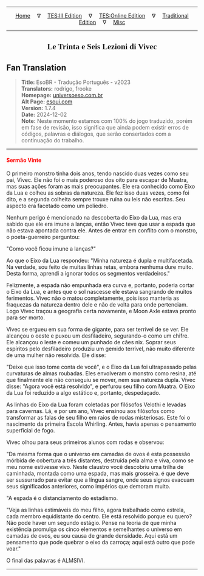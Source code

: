 
---

<!-- Jekyll Page Links -->

<center>
<a href="../../../../../index.html">Home</a>
&emsp;&nabla;&emsp;
<a href="../../../../index-tes3.html">TES:III Edition</a>
&emsp;&nabla;&emsp;
<a href="../../../../index-teso.html">TES:Online Edition</a>
&emsp;&nabla;&emsp;
<a href="../../../../index-traditional.html">Traditional Edition</a>
&emsp;&nabla;&emsp;
<a href="../../../../index-misc.html">Misc</a>
</center>

<!-- Markdown Body Below: -->

---

<center>
<h2><span style="font-family:Georgia">Le Trinta e Seis Lezioni di Vivec</span></h2>
</center>

## Fan Translation

> __Title:__ EsoBR - Tradução Português - v2023\
> __Translators:__ rodrigo, frooke\
> __Homepage:__ [universoeso.com.br][1]\
> __Alt Page:__ [esoui.com][2]\
> __Version:__ 1.7.4\
> __Date:__ 2024-12-02\
> __Note:__ Neste momento estamos com 100% do jogo traduzido, porém em fase de revisão, isso significa que ainda podem existir erros de códigos, palavras e diálogos, que serão consertados com a continuação do trabalho.

[1]: https://www.universoeso.com.br/traducao
[2]: https://www.esoui.com/downloads/info2256-EsoBR-TraduoPortugus-v2023.html

---

#### <span style="color:red">Sermão Vinte</span>

O primeiro monstro tinha dois anos, tendo nascido duas vezes como seu pai, Vivec. Ele não foi o mais poderoso dos oito para escapar de Muatra, mas suas ações foram as mais preocupantes. Ele era conhecido como Eixo da Lua e colheu as sobras da natureza. Ele fez isso duas vezes, como foi dito, e a segunda colheita sempre trouxe ruína ou leis não escritas. Seu aspecto era facetado como um poliedro.

Nenhum perigo é mencionado na descoberta do Eixo da Lua, mas era sabido que ele era imune a lanças, então Vivec teve que usar a espada que não estava apontada contra ele. Antes de entrar em conflito com o monstro, o poeta-guerreiro perguntou:

"Como você ficou imune a lanças?"

Ao que o Eixo da Lua respondeu: "Minha natureza é dupla e multifacetada. Na verdade, sou feito de muitas linhas retas, embora nenhuma dure muito. Desta forma, aprendi a ignorar todos os segmentos verdadeiros."

Felizmente, a espada não empunhada era curva e, portanto, poderia cortar o Eixo da Lua, e antes que o sol nascesse ele estava sangrando de muitos ferimentos. Vivec não o matou completamente, pois isso manteria as fraquezas da natureza dentro dele e não de volta para onde pertenciam. Logo Vivec traçou a geografia certa novamente, e Moon Axle estava pronto para ser morto.

Vivec se ergueu em sua forma de gigante, para ser terrível de se ver. Ele alcançou o oeste e puxou um desfiladeiro, segurando-o como um chifre. Ele alcançou o leste e comeu um punhado de cães nix. Soprar seus espíritos pelo desfiladeiro produziu um gemido terrível, não muito diferente de uma mulher não resolvida. Ele disse:

"Deixe que isso tome conta de você", e o Eixo da Lua foi ultrapassado pelas curvaturas de almas roubadas. Eles envolveram o monstro como resina, até que finalmente ele não conseguiu se mover, nem sua natureza dupla.
Vivec disse: "Agora você está resolvido", e perfurou seu filho com Muatra. O Eixo da Lua foi reduzido a algo estático e, portanto, despedaçado.

As linhas do Eixo da Lua foram coletadas por filósofos Velothi e levadas para cavernas. Lá, e por um ano, Vivec ensinou aos filósofos como transformar as falas de seu filho em raios de rodas misteriosas. Este foi o nascimento da primeira Escola Whirling. Antes, havia apenas o pensamento superficial de fogo.

Vivec olhou para seus primeiros alunos com rodas e observou:

"Da mesma forma que o universo em camadas de ovos é esta possessão mórbida de cobertura a três distantes, destruída pela alma e viva, como se meu nome estivesse vivo. Neste claustro você descobriu uma trilha de caminhada, montada como uma espada, mas mais grosseira. é que deve ser sussurrado para evitar que a língua sangre, onde seus signos evacuam seus significados anteriores, como impérios que demoram muito.

"A espada é o distanciamento do estadismo.

"Veja as linhas estimáveis do meu filho, agora trabalhado como estrela, cada membro equidistante do centro. Ele está resolvido porque eu quero? Não pode haver um segundo estágio. Pense na teoria de que minha existência promulga os cinco elementos e semelhantes o universo em camadas de ovos, eu sou causa de grande densidade. Aqui está um pensamento que pode quebrar o eixo da carroça; aqui está outro que pode voar."

O final das palavras é ALMSIVI.

---
